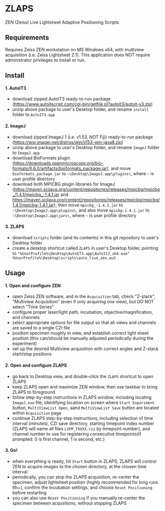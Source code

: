# ZLAPS
ZEN (Zeiss) Live Lightsheet Adaptive Positioning Scripts

## Requirements
Requires Zeiss ZEN workstation on MS Windows x64, with multiview acquisition (i.e. Zeiss Lightsheet Z.1).  This application does NOT require administrator privileges to install or run.

## Install
#### 1. AutoIT3
- download zipped AutoIT3 ready-to-run package (https://www.autoitscript.com/cgi-bin/getfile.pl?autoit3/autoit-v3.zip)
- unzip above package to user's Desktop folder, and rename `install` folder to `AutoIT3.app`

#### 2. ImageJ
- download zipped ImageJ 1 (i.e. v1.53, NOT Fiji) ready-to-run package (https://wsr.imagej.net/distros/win/ij153-win-java8.zip)
- unzip above package to user's Desktop folder, and rename `ImageJ` folder to `ImageJ.app`
- download BioFormats plugin (https://downloads.openmicroscopy.org/bio-formats/6.6.0/artifacts/bioformats_package.jar), and move `bioformats_package.jar` to `~\Desktop\ImageJ.app\plugins\`, where `~` is user profile directory
- download both MPICBG plugin libraries for ImageJ (https://maven.scijava.org/content/repositories/releases/mpicbg/mpicbg_/1.4.1/mpicbg_-1.4.1.jar and https://maven.scijava.org/content/repositories/releases/mpicbg/mpicbg/1.4.1/mpicbg-1.4.1.jar); then move `mpicbg_-1.4.1.jar` to `~\Desktop\ImageJ.app\plugins\`, and also move `mpicbg-1.4.1.jar` to `~\Desktop\ImageJ.app\jars\`, where `~` is user profile directory

#### 3. ZLAPS
- download `scripts` folder (and its contents) in this git repository to user's Desktop folder
- create a desktop shortcut called `ZLAPS` in user's Desktop folder, pointing to `"%UserProfile%\Desktop\AutoIT3.app\AutoIt3_x64.exe" %UserProfile%\Desktop\scripts\auto_live_zen.au3`

## Usage
#### 1. Open and configure ZEN
- open Zeiss ZEN software, and in the `Acquisition` tab, check "Z-stack", "Multiview Acquisition" (even if only acquiring one view), but DO NOT select "Time Series"
- configure proper laser/light path, incubation, objective/magnification, and channels
- select appropriate options for file output so that all views and channels are saved to a single CZI file
- position specimen roughly in view, and establish correct light sheet position (this can/should be manually adjusted periodically during the experiment)
- set up the desired Multiview acquisition with correct angles and Z-stack start/stop positions

#### 2. Open and configure ZLAPS
- go back to Desktop view, and double-click the `ZLAPS` shortcut to open ZLAPS
- keep ZLAPS open and maximize ZEN window, then use taskbar to bring ZLAPS to foreground
- follow step-by-step instructions in ZLAPS window, including locating `ImageJ.exe` file, identifying location on screen where `Start Experiment` button, `MultiViewList Open`, aand `MultiViewList Save` button are located within `Acquisition` page
- continue ZLAPS step-by-step instructions, including selection of time interval (minutes), CZI save directory, starting timepoint index number (ZLAPS will name all files `LSFM_TXXXX.czi` by timepoint number), and channel number to use for registering consecutive timepoints(if prompted: 0 is first channel, 1 is second, etc.)

#### 3. Go!
- when everything is ready, hit `Start` button in ZLAPS; ZLAPS will control ZEN to acquire images to the chosen directory, at the chosen time interval
- periodically, you can stop the ZLAPS acquisition, re-center the specimen, adjust lightsheet position (highly recommended for long runs 6h+), confirm the incubation settings, and choose `Reset Positioning` before restarting
- you can also use `Reset Positioning` if you manually re-center the specimen between acqusitions, without stopping ZLAPS 
